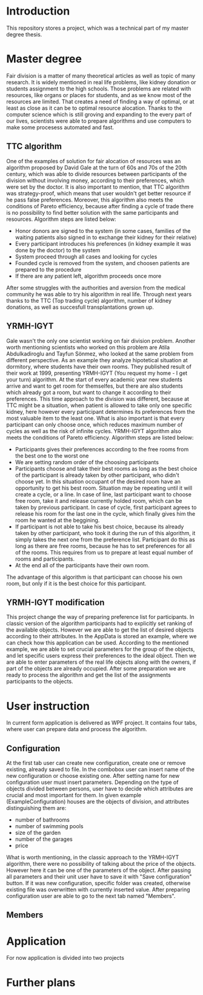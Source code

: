 # Introduction

This repository stores a project, which was a technical part of my master degree thesis.

# Master degree

Fair division is a matter of many theoretical articles as well as topic of many research. It is widely mentioned in real life problems, like kidney donation or students assignment to the high schools. Those problems are related with resources, like organs or places for students, and as we know most of the resources are limited. That creates a need of finding a way of optimal, or at least as close as it can be to optimal resource alocation. Thanks to the computer science which is still groving and expanding to the every part of our lives, scientists were able to prepare algorithms and use computers to make some procesess automated and fast. 

## TTC algorithm

One of the examples of solution for fair alocation of resources was an algorithm proposed by David Gale at the turn of 60s and 70s of the 20th century, which was able to divide resources between participants of the division without involving money, according to their preferences, which were set by the doctor. It is also important to mention, that TTC algorithm was strategy-proof, which means that user wouldn't get better resource if he pass false preferences. Moreover, this algorithm also meets the conditions of Pareto efficiency, because after finding a cycle of trade there is no possibility to find better solution with the same participants and resources. Algorithm steps are listed below:

* Honor donors are signed to the system (in some cases, families of the waiting patients also signed in to exchange their kidney for their relative)
* Every participant introduces his preferences (in kidney example it was done by the doctor) to the system
* System proceed through all cases and looking for cycles
* Founded cycle is removed from the system, and choosen patients are prepared to the procedure
* If there are any patient left, algorithm proceeds once more

After some struggles with the authorities and aversion from the medical community he was able to try his algorithm in real life. Through next years thanks to the TTC (Top trading cycle) algorithm, number of kidney donations, as well as succesfull transplantations grown up.

## YRMH-IGYT

Gale wasn't the only one scientist working on fair division problem. Another worth mentioning scientists who worked on this problem are Atila Abdulkadiroglu and Tayfun Sönmez, who looked at the same problem from different perspective. As an example they analyze hipotetical situation at dormitory, where students have their own rooms. They published result of their work at 1999, presenting YRMH-IGYT (You request my home - I get your turn) algorithm. At the start of every academic year new students arrive and want to get room for themselfes, but there are also students which already got a room, but want to change it according to their preferences. This time approach to the division was different, because at TTC might be a situation, when patient is allowed to take only one specific kidney, here however every participant determines its preferences from the most valuable item to the least one. What is also important is that every participant can only choose once, which reduces maximum number of cycles as well as the risk of infinite cycles. YRMH-IGYT algorithm also meets the conditions of Pareto efficiency. Algorithm steps are listed below:

* Participants gives their preferences according to the free rooms from the best one to the worst one
* We are setting random order of the choosing participants
* Participants choose and take their best rooms as long as the best choice of the participant is already taken by other participant, who didn't choose yet. In this situation occupant of the desired room have an opportunity to get his best room. Situation may be repeating until it will create a cycle, or a line. In case of line, last participant want to choose free room, take it and release currently holded room, which can be taken by previous participant. In case of cycle, first participant agrees to release his room for the last one in the cycle, which finally gives him the room he wanted at the beggining.
* If participant is not able to take his best choice, because its already taken by other participant, who took it during the run of this algorithm, it simply takes the next one from the preference list. Participant do this as long as there are free rooms, because he has to set preferences for all of the rooms. This requires from us to prepare at least equal number of rooms and participants.
* At the end all of the participants have their own room.

The advantage of this algorithm is that participant can choose his own room, but only if it is the best choice for this participant.

## YRMH-IGYT modification

This project change the way of preparing preference list for participants. In classic version of the algorithm participants had to explicitly set ranking of the available objects. However we are able to get the list of desired objects according to their attributes. In the AppData is stored an example, where we can check how this application can be used. According to the mentioned example, we are able to set crucial parameters for the group of the objects, and let specific users express their preferences to the ideal object. Then we are able to enter parameters of the real life objects along with the owners, if part of the objects are already occupied. After some preparation we are ready to process the algorithm and get the list of the assignments participants to the objects.

# User instruction

In current form application is delivered as WPF project. It contains four tabs, where user can prepare data and process the algorithm. 

## Configuration

At the first tab user can create new configuration, create one or remove existing, already saved to file. In the combobox user can insert name of the new configuration or choose existing one. After setting name for new configuration user must insert parameters. Depending on the type of objects divided between persons, user have to decide which attributes are crucial and most important for them. In given example (ExampleConfiguration) houses are the objects of division, and attributes distinguishing them are:

* number of bathrooms
* number of swimming pools
* size of the garden
* number of the garages
* price

What is worth mentioning, in the classic approach to the YRMH-IGYT algorithm, there were no possibility of talking about the price of the objects. However here it can be one of the parameters of the object. After passing all parameters and their unit user have to save it with "Save configuration" button. If it was new configuration, specific folder was created, otherwise existing file was overwritten with currently inserted value. After preparing configuration user are able to go to the next tab named "Members".

## Members

# Application

For now application is divided into two projects

# Further plans




